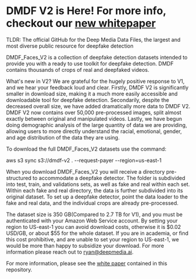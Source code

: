 # DMDF V2 is Here! For more info, checkout our [new whitepaper]([url](https://github.com/deepmediaAI/DMDF/blob/main/DeepMedia%20DMDF_Faces_V2%20%20White%20Paper.pdf))

TLDR:
The official GitHub for the Deep Media Data Files, the largest and most diverse public resource for deepfake detection

DMDF_Faces_V2 is a collection of deepfake detection datasets intended to provide you with a ready to use toolkit for deepfake detection. DMDF contains thousands of crops of  real and deepfaked videos.

What's new in V2? We are grateful for the hugely positive response to V1, and we hear your feedback loud and clear. Firstly, DMDF V2 is significantly smaller in download size, making it a much more easily accessible and downloadable tool for deepfake detection. Secondarily, despite the decreased overall size, we have added dramatically more data to DMDF V2. DMDF V2 now contains over 50,000 pre-processed images, split almost exactly between original and manipulated videos. Lastly, we have begun doing demographic analysis of the large quantity of data we are providing, allowing users to more directly understand the racial, emotional, gender, and age distribution of the data they are using.

To download the full DMDF_Faces_V2 datasets use the command:

aws s3 sync s3://dmdf-v2 . --request-payer --region=us-east-1

When you download DMDF_Faces_V2 you will receive a directory pre-structured to accommodate a deepfake detector. The folder is subdivided into test, train, and validations sets, as well as fake and real within each set. Within each fake and real directory, the data is further subdivided into its original dataset. To set up a deepfake detector,  point the data loader to the fake and real data, and the individual crops are already pre-processed. 

The dataset size is 350 GB(Compared to 2.7 TB for V1), and you must be authenticated with your Amazon Web Service account. By setting your region to US-east-1 you can avoid download costs, otherwise it is $0.02 USD/GB, or about $55 for the whole dataset. If you are in academia, or find this cost prohibitive, and are unable to set your region to US-east-1, we would be more than happy to subsidize your download. For more information please reach out to ryan@deepmedia.ai.

For more information, please see the [white paper](https://github.com/deepmediaAI/DMDF/blob/main/DeepMedia%20DMDF_Faces_V2%20%20White%20Paper.pdf) contained in this repository.
